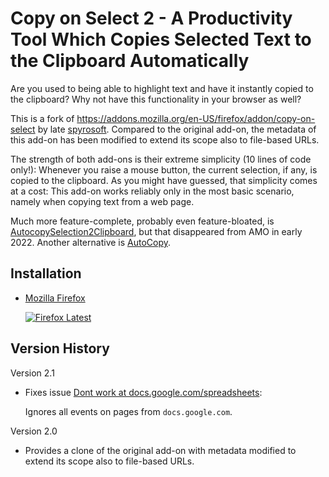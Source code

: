 [link-amo]: https://addons.mozilla.org/en-US/firefox/addon/copy-on-select-2

# Copy on Select 2 - A Productivity Tool Which Copies Selected Text to the Clipboard Automatically

Are you used to being able to highlight text and have it
instantly copied to the clipboard?  Why not have this
functionality in your browser as well?

This is a fork of
https://addons.mozilla.org/en-US/firefox/addon/copy-on-select by
late
[spyrosoft](https://addons.mozilla.org/en-US/firefox/user/5778000).
Compared to the original add-on, the metadata of this add-on has
been modified to extend its scope also to file-based URLs.

The strength of both add-ons is their extreme simplicity (10
lines of code only!): Whenever you raise a mouse button, the
current selection, if any, is copied to the clipboard.  As you
might have guessed, that simplicity comes at a cost: This add-on
works reliably only in the most basic scenario, namely when
copying text from a web page.

Much more feature-complete, probably even feature-bloated, is
[AutocopySelection2Clipboard](https://addons.mozilla.org/en-US/firefox/addon/autocopyselection2clipboard),
but that disappeared from AMO in early 2022.  Another alternative
is
[AutoCopy](https://addons.mozilla.org/en-US/firefox/addon/autocopy-we).

## Installation

- [Mozilla Firefox][link-amo]

  [![Firefox Latest](https://img.shields.io/amo/v/copy-on-select-2)][link-amo]

## Version History

Version 2.1

- Fixes issue [Dont work at docs.google.com/spreadsheets][issue_1]:

  Ignores all events on pages from `docs.google.com`.

Version 2.0

- Provides a clone of the original add-on with metadata modified
  to extend its scope also to file-based URLs.

[issue_1]: https://github.com/farblos/copy-on-select-2/issues/1
